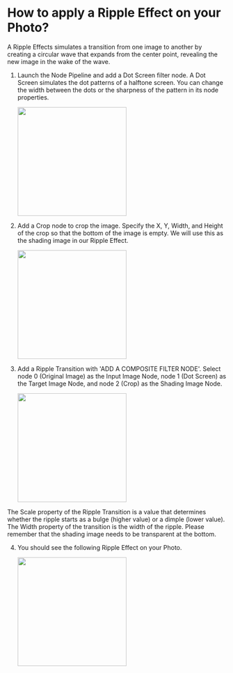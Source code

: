 # How to apply a Ripple Effect on your Photo?

A Ripple Effects simulates a transition from one image to another by creating a circular wave that expands from the center point, revealing the new image in the wake of the wave. 

1. Launch the Node Pipeline and add a Dot Screen filter node. A Dot Screen simulates the dot patterns of a halftone screen. You can change the width between the dots or the sharpness of the pattern in its node properties.

   <img src="https://user-images.githubusercontent.com/47021297/188021537-525163e3-9ad3-4f10-8cbe-dce4157facb9.jpeg" width="250">

2. Add a Crop node to crop the image. Specify the X, Y, Width, and Height of the crop so that the bottom of the image is empty. We will use this as the shading image in our Ripple Effect.

   <img src="https://user-images.githubusercontent.com/47021297/188021811-7e389574-4613-4cde-b2f6-2a3633c84819.jpeg" width="250">

3. Add a Ripple Transition with 'ADD A COMPOSITE FILTER NODE'. Select node 0 (Original Image) as the Input Image Node, node 1 (Dot Screen) as the Target Image Node, and node 2 (Crop) as the Shading Image Node.

   <img src="https://user-images.githubusercontent.com/47021297/188021935-43e42cbe-b800-4f1a-8a08-d29c22b70e5a.jpeg" width="250">

The Scale property of the Ripple Transition is a value that determines whether the ripple starts as a bulge (higher value) or a dimple (lower value). The Width property of the transition is the width of the ripple. Please remember that the shading image needs to be transparent at the bottom.

4. You should see the following Ripple Effect on your Photo.

   <img src="https://user-images.githubusercontent.com/47021297/188021160-a8a051d8-7d0d-467f-8bed-107f71436a6f.jpeg" width="250">



